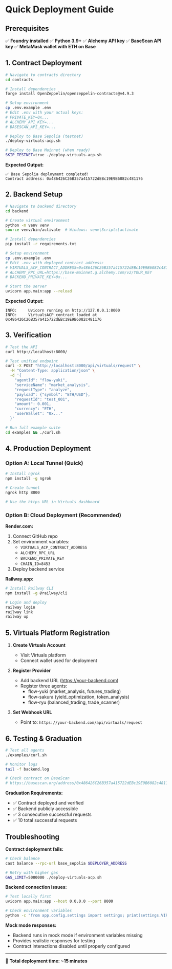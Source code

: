 # Quick Deployment Guide

## Prerequisites

✅ **Foundry installed**
✅ **Python 3.9+**
✅ **Alchemy API key**
✅ **BaseScan API key**
✅ **MetaMask wallet with ETH on Base**

## 1. Contract Deployment

```bash
# Navigate to contracts directory
cd contracts

# Install dependencies
forge install OpenZeppelin/openzeppelin-contracts@v4.9.3

# Setup environment
cp .env.example .env
# Edit .env with your actual keys:
# PRIVATE_KEY=0x...
# ALCHEMY_API_KEY=...
# BASESCAN_API_KEY=...

# Deploy to Base Sepolia (testnet)
./deploy-virtuals-acp.sh

# Deploy to Base Mainnet (when ready)
SKIP_TESTNET=true ./deploy-virtuals-acp.sh
```

**Expected Output:**
```
✅ Base Sepolia deployment completed!
Contract address: 0x486426C26B357a415722dEBc19E9B6082c481176
```

## 2. Backend Setup

```bash
# Navigate to backend directory
cd backend

# Create virtual environment
python -m venv venv
source venv/bin/activate  # Windows: venv\Scripts\activate

# Install dependencies
pip install -r requirements.txt

# Setup environment
cp .env.example .env
# Edit .env with deployed contract address:
# VIRTUALS_ACP_CONTRACT_ADDRESS=0x486426C26B357a415722dEBc19E9B6082c481176
# ALCHEMY_RPC_URL=https://base-mainnet.g.alchemy.com/v2/YOUR_KEY
# BACKEND_PRIVATE_KEY=0x...

# Start the server
uvicorn app.main:app --reload
```

**Expected Output:**
```
INFO:     Uvicorn running on http://127.0.0.1:8000
INFO:     VirtualsACP contract loaded at 0x486426C26B357a415722dEBc19E9B6082c481176
```

## 3. Verification

```bash
# Test the API
curl http://localhost:8000/

# Test unified endpoint
curl -X POST "http://localhost:8000/api/virtuals/request" \
  -H "Content-Type: application/json" \
  -d '{
    "agentId": "flow-yuki",
    "serviceName": "market_analysis",
    "requestType": "analyze",
    "payload": {"symbol": "ETH/USD"},
    "requestId": "test_001",
    "amount": 0.001,
    "currency": "ETH",
    "userWallet": "0x..."
  }'

# Run full example suite
cd examples && ./curl.sh
```

## 4. Production Deployment

### Option A: Local Tunnel (Quick)
```bash
# Install ngrok
npm install -g ngrok

# Create tunnel
ngrok http 8000

# Use the https URL in Virtuals dashboard
```

### Option B: Cloud Deployment (Recommended)

**Render.com:**
1. Connect GitHub repo
2. Set environment variables:
   - `VIRTUALS_ACP_CONTRACT_ADDRESS`
   - `ALCHEMY_RPC_URL`
   - `BACKEND_PRIVATE_KEY`
   - `CHAIN_ID=8453`
3. Deploy backend service

**Railway.app:**
```bash
# Install Railway CLI
npm install -g @railway/cli

# Login and deploy
railway login
railway link
railway up
```

## 5. Virtuals Platform Registration

1. **Create Virtuals Account**
   - Visit Virtuals platform
   - Connect wallet used for deployment

2. **Register Provider**
   - Add backend URL (https://your-backend.com)
   - Register three agents:
     - flow-yuki (market_analysis, futures_trading)
     - flow-sakura (yield_optimization, token_analysis)
     - flow-ryu (balanced_trading, trade_scanner)

3. **Set Webhook URL**
   - Point to: `https://your-backend.com/api/virtuals/request`

## 6. Testing & Graduation

```bash
# Test all agents
./examples/curl.sh

# Monitor logs
tail -f backend.log

# Check contract on BaseScan
# https://basescan.org/address/0x486426C26B357a415722dEBc19E9B6082c481176
```

**Graduation Requirements:**
- ✅ Contract deployed and verified
- ✅ Backend publicly accessible
- ✅ 3 consecutive successful requests
- ✅ 10 total successful requests

## Troubleshooting

**Contract deployment fails:**
```bash
# Check balance
cast balance --rpc-url base_sepolia $DEPLOYER_ADDRESS

# Retry with higher gas
GAS_LIMIT=5000000 ./deploy-virtuals-acp.sh
```

**Backend connection issues:**
```bash
# Test locally first
uvicorn app.main:app --host 0.0.0.0 --port 8000

# Check environment variables
python -c "from app.config.settings import settings; print(settings.VIRTUALS_ACP_CONTRACT_ADDRESS)"
```

**Mock mode responses:**
- Backend runs in mock mode if environment variables missing
- Provides realistic responses for testing
- Contract interactions disabled until properly configured

---

🎯 **Total deployment time: ~15 minutes**